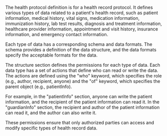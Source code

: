 The health protocol definition is for a health record protocol. It defines various types of data related to a patient's health record, such as patient information, medical history, vital signs, medication information, immunization history, lab test results, diagnosis and treatment information, healthcare provider information, appointment and visit history, insurance information, and emergency contact information.

Each type of data has a corresponding schema and data formats. The schema provides a definition of the data structure, and the data formats specify the acceptable formats for the data.

The structure section defines the permissions for each type of data. Each data type has a set of actions that define who can read or write the data. The actions are defined using the "who" keyword, which specifies the role (e.g., author, recipient, anyone) and the "of" keyword, which specifies the parent object (e.g., patientInfo).

For example, in the "patientInfo" section, anyone can write the patient information, and the recipient of the patient information can read it. In the "guardianInfo" section, the recipient and author of the patient information can read it, and the author can also write it.

These permissions ensure that only authorized parties can access and modify specific types of health record data.
